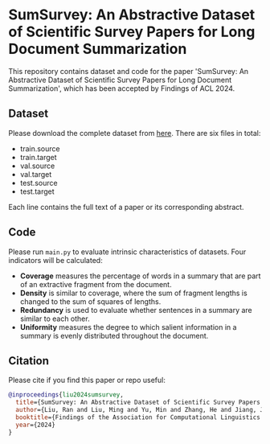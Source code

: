 # SumSurvey: An Abstractive Dataset of Scientific Survey Papers for Long Document Summarization

This repository contains dataset and code for the paper 'SumSurvey: An Abstractive Dataset of Scientific Survey Papers for Long Document Summarization', which has been accepted by Findings of ACL 2024.

## Dataset

Please download the complete dataset from [here](https://drive.google.com/drive/folders/1Bhm15N3FQoq3_JtY8Q6HmFTNS74cCmdn?usp=sharing). There are six files in total:

* train.source  
* train.target  
* val.source  
* val.target  
* test.source  
* test.target

Each line contains the full text of a paper or its corresponding abstract.

## Code

Please run `main.py` to evaluate intrinsic characteristics of datasets. Four indicators will be calculated:

* **Coverage** measures the percentage of words in a summary that are part of an extractive fragment from the document.  
* **Density** is similar to coverage, where the sum of fragment lengths is changed to the sum of squares of lengths.  
* **Redundancy** is used to evaluate whether sentences in a summary are similar to each other.  
* **Uniformity** measures the degree to which salient information in a summary is evenly distributed throughout the document.

## Citation

Please cite if you find this paper or repo useful:
```bibtex
@inproceedings{liu2024sumsurvey,
  title={SumSurvey: An Abstractive Dataset of Scientific Survey Papers for Long Document Summarization},
  author={Liu, Ran and Liu, Ming and Yu, Min and Zhang, He and Jiang, Jianguo and Li, Gang and Huang, Weiqing},
  booktitle={Findings of the Association for Computational Linguistics: ACL 2024},
  year={2024}
}
```

